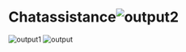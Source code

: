 # Chatassistance![output2 ](https://github.com/user-attachments/assets/f2769e1f-af6b-413d-bce7-7940abbc12ec)
![output1 ](https://github.com/user-attachments/assets/b5a0615f-ba73-4e63-aa59-bbf1412967a4)
![output ](https://github.com/user-attachments/assets/80459e9c-551c-45ea-a3e0-ff4874894d23)
